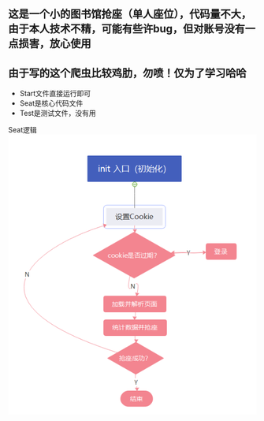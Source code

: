 ## 这是一个小的图书馆抢座（单人座位），代码量不大，由于本人技术不精，可能有些许bug，但对账号没有一点损害，放心使用
## 由于写的这个爬虫比较鸡肋，勿喷！仅为了学习哈哈

- Start文件直接运行即可
- Seat是核心代码文件
- Test是测试文件，没有用

Seat逻辑
![Seat](https://github.com/newer-zhu/AHPU_Library_Aotu_Booking/raw/master/img/Seat.png)